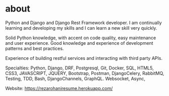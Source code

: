 # about

Python and Django and Django Rest Framework developer.
I am continually learning and developing my skills and I can learn a new skill very quickly.

Solid Python knowledge, with accent on code quality, easy maintenance and user experience. Good knowledge and experience of development patterns and best practices.

Experience of building restful services and interacting with third party APIs.

Specialties: Python, Django, DRF, Postgresql, Git, Docker, SQL, HTML5, CSS3, JAVASCRIPT, JQUERY, Bootstrap, Postman, DjangoCelery, RabbitMQ, Testing, TDD, Bash, DjangoChannels, GraphQL. Websocket, Async,

Website: https://rezarohaniresume.herokuapp.com/
